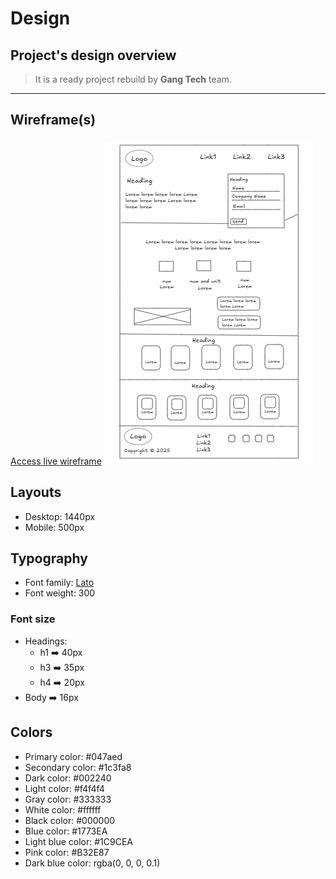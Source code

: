 # Design

## Project's design overview

> It is a ready project rebuild by **Gang Tech** team.

---

## Wireframe(s)

[Access live wireframe](https://excalidraw.com/#json=EtQn2av6cT0R8nxljhWkv,iUh2rxm3-M9ymEVdGpV4Fw)
![Wireframe](../public/assets/wireframe.png)

## Layouts

- Desktop: 1440px
- Mobile: 500px

## Typography

- Font family:
  [Lato](https://fonts.googleapis.com/css2?family=Lato:wght@300&display=swap)
- Font weight: 300

### Font size

- Headings:
  - h1 :arrow_right: 40px
  - h3 :arrow_right: 35px
  - h4 :arrow_right: 20px
- Body :arrow_right: 16px

## Colors

- Primary color: #047aed
- Secondary color: #1c3fa8
- Dark color: #002240
- Light color: #f4f4f4
- Gray color: #333333
- White color: #ffffff
- Black color: #000000
- Blue color: #1773EA
- Light blue color: #1C9CEA
- Pink color: #B32E87
- Dark blue color: rgba(0, 0, 0, 0.1)
